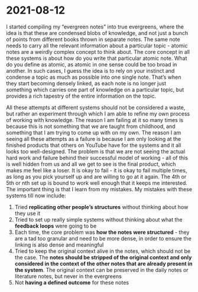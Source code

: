 # 2021-08-12
I started compiling my “evergreen notes” into true evergreens, where the idea is that these are condensed blobs of knowledge, and not just a bunch of points from different books thrown in separate notes. The same note needs to carry all the relevant information about a particular topic - atomic notes are a weirdly complex concept to think about. The core concept in all these systems is about how do you write that particular atomic note. What do you define as atomic, as atomic in one sense could be too broad in another. In such cases, I guess the idea is to rely on your instinct and condense a topic as much as possible into one single note. That’s when they start becoming densely linked, as each note is no longer just something which carries one part of knowledge on a particular topic, but provides a rich tapestry of the entire information on the topic.

All these attempts at different systems should not be considered a waste, but rather an experiment through which I am able to refine my own process of working with knowledge. The reason I am failing at it so many times is because this is not something that we are taught from childhood, and something that I am trying to come up with on my own. The reason I am seeing all these attempts as a failure is because I am only looking at the finished products that others on YouTube have for the systems and it all looks too well-designed. The problem is that we are not seeing the actual hard work and failure behind their successful model of working - all of this is well hidden from us and all we get to see is the final product, which makes me feel like a loser. It is okay to fail - it is okay to fail multiple times, as long as you pick yourself up and are willing to go at it again. The 4th or 5th or nth set up is bound to work well enough that it keeps me interested. The important thing is that I learn from my mistakes. My mistakes with these systems till now include:
1. Tried **replicating other people’s structures** without thinking about how they use it
2. Tried to set up really simple systems without thinking about what the **feedback loops** were going to be
3. Each time, the core problem was **how the notes were structured** - they are a tad too granular and need to be more dense, in order to ensure the linking is also dense and meaningful
4. Tried to keep the original context alive in the notes, which should not be the case. The **notes should be stripped of the original context and only considered in the context of the other notes that are already present in the system**. The original context can be preserved in the daily notes or literature notes, but never in the evergreens
5. Not **having a defined outcome** for these notes

<!-- #daily -->

<!-- {BearID:6FE0710C-F67D-4D73-88BB-9C2EAD2DB4B1-826-000005605F4E20F9} -->
